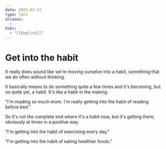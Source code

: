 ```yaml
---
date: 2025-03-13
type: fact
aliases:
  -
hubs:
  - "[[English]]"
---
```


# Get into the habit

It really does sound like we're moving ourselve into a habit, something that we do often without thinking.

It basically means to do something quite a few times and it's becoming, but no quite yet, a habit. It's like a habit in the making.

"I'm reading so much more. I'm really getting into the habit of reading before bed."

So it's not the complete end where it's a habit now, but it's getting there, obviously at times in a positive way.

"I'm getting into the habit of exercising every day."

"I'm getting into the habit of eating healthier foods."

